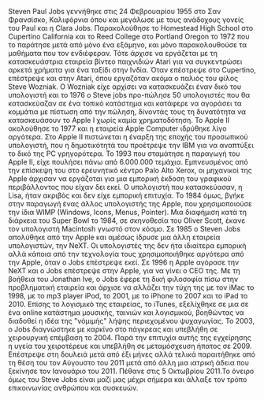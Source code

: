 Steven Paul Jobs γεννήθηκε στις 24 Φεβρουαρίου 1955 στο Σαν Φρανσίσκο, Καλιφόρνια όπου και μεγάλωσε με τους ανάδοχους γονείς του Paul και η Clara Jobs. Παρακολούθησε το Homestead High School στο Cupertino California και το Reed College στο Portland Oregon το 1972 που το παράτησε μετά από μόνο ένα εξάμηνο, και μόνο παρακολουθούσε τα μαθήματα που τον ενδιέφεραν. Τότε άρχισε να εργάζεται με τη κατασκευάστρια εταιρεία  βίντεο παιχνιδιών Atari για να συγκεντρώσει αρκετά χρήματα για ένα ταξίδι στην Ινδία.
Όταν επέστρεψε στο Cupertino, επέστρεψε και στην Atari, όπου εργαζόταν ακόμα ο παλιός του φίλος Steve Wozniak. Ο Wozniak είχε αρχίσει να κατασκευάζει έναν δικό του υπολογιστή και το 1976 ο Steve jobs προ-πώλησε 50 υπολογιστές που θα κατασκεύαζαν σε ένα τοπικό κατάστημα και κατάφερε να αγοράσει τα κομμάτια με πίστωση από την πώληση, δίνοντάς τους τη δυνατότητα να κατασκευάσουν το Apple I χωρίς καμία χρηματοδότηση.
Το Apple II ακολούθησε το 1977 και η εταιρεία Apple Computer ιδρύθηκε λίγο αργότερα. Στο Apple ΙΙ πιστώνεται η έναρξη της εποχής του προσωπικού υπολογιστή, που η δημοτικότητά του  προέτρεψε την IBM για να αναπτύξει το δικό της  PC γρηγορότερα. Το 1993 που σταμάτησε η παραγωγή του Apple II, είχε πουλήσει πάνω από 6.000.000 τεμάχια.
Εμπνευσμένος από  την επίσκεψη του στο ερευνητικό κέντρο Palo Alto Xerox, οι μηχανικοί της Apple άρχισαν να εργάζοται για μια εμπορική έκδοση του γραφικού περιβάλλοντος που είχαν δει εκεί. Ο υπολογιστή που κατασκεύασαν, η  Lisa, ήταν ακριβός και δεν είχε εμπορική επιτυχία. Το 1984 όμως, βγήκε στην παραγωγή ένας άλλος υπολογιστής της Apple, που χρησιμοποιούσε την ίδια WIMP (Windows, Icons, Menus, Pointer). Μια διαφήμιση κατά τη διάρκεια του Super Bowl το 1984, σε σκηνοθεσία του Oliver Scott, έκανε τον υπολογιστή Macintosh γνωστό στον κόσμο.
Σε 1985 ο Steven Jobs απολύθηκε από την Apple και αμέσως ίδρυσε μια άλλη εταιρεία υπολογιστών, την NeXT. Οι υπολογιστές της δεν ήτα ιδιαίτερα εμπορική αλλά κάποια από την τεχνολογία τους χρησιμοποιήθηκε αργότερα από την Apple, όταν ο Jobs επέστρεψε εκεί.
Σε 1996 η Apple αγόρασε την NeXT και ο Jobs επέστρεψε στην Apple, για να γίνει ο CEO της. Με τη βοήθεια του Jonathan Ive, ο Jobs έφερε τη δική φιλοσοφία πίσω στην προβληματική εταιρεία και άρχισε να αλλάζει την τύχη της με τον iMac το 1998, με το mp3 player iPod, το 2001,  με το iPhone το 2007 και το iPad το 2010. Επίσης το λογισμικό της εταιρείας, το iTunes, εξελίχθηκε σε μια σε ένα online κατάστημα μουσικής, ταινιών και λογισμικού, βοηθώντας να διαδοθεί η ιδέα της "νόμιμής" λήψης περιεχομένου ψυχαγωγίας.
Το 2003, ο Jobs διαγνώστηκε με καρκίνο στο πάγκρεας και υπεβλήθη σε χειρουργική επέμβαση το 2004. Παρά την επιτυχία αυτής της εγχείρησης η υγεία του χειροτέρευε και υπεβλήθη σε μεταμόσχευση ήπατος σε 2009. Επέστρεψε στη δουλειά μετά από έξι μήνες  αλλά τελικά παραιτήθηκε από τη θέση του τον Αύγουστο του 2011 μετά από  άλλη μια ιατρική άδεια που ξεκίνησε τον Ιανουάριο του 2011. Πέθανε στις 5 Οκτωβρίου 2011.Το όνειρο όμως του Steve Jobs είναι μαζί μας μέχρι σήμερα και άλλαξε τον τρόπο επικοινωνίας ανθρώπου και συσκευών. 
